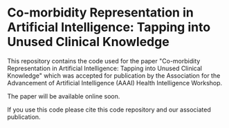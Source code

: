 # Co-morbidity Representation in Artificial Intelligence: Tapping into Unused Clinical Knowledge
This repository contains the code used for the paper "Co-morbidity Representation in Artificial Intelligence: Tapping into Unused Clinical Knowledge" which was accepted for publication by the Association for the Advancement of Artificial Intelligence (AAAI) Health Intelligence Workshop.

The paper will be available online soon. 

If you use this code please cite this code repository and our associated publication.